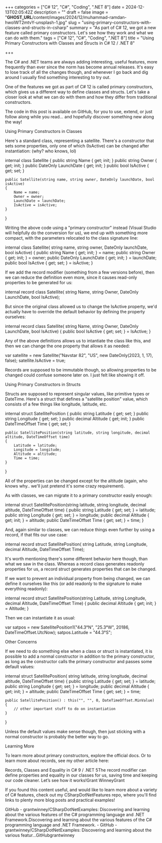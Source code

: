 +++
categories = ["C# 12", "C#", "Coding", ".NET 8"]
date = 2024-12-13T02:05:42Z
description = ""
draft = false
image = "__GHOST_URL__/content/images/2024/12/muhammad-ramdan-hwoIWT2mtvY-unsplash-1.jpg"
slug = "using-primary-constructors-with-classes-and-structs-in-csharp"
summary = "As part of C# 12, we got a new feature called primary constructors. Let's see how they work and what we can do with them."
tags = ["C# 12", "C#", "Coding", ".NET 8"]
title = "Using Primary Constructors with Classes and Structs in C# 12 / .NET 8"

+++


The C# and .NET teams are always adding interesting, useful features, more frequently than ever since the norm has become annual releases. It's easy to lose track of all the changes though, and whenever I go back and dig around I usually find something interesting to try out.

One of the features we got as part of C# 12 is called primary constructors, which gives us a different way to define classes and structs. Let's take a closer look at what we can do with them and how they differ from traditional constructors.



The code in this post is available on GitHub, for you to use, extend, or just follow along while you read... and hopefully discover something new along the way!




Using Primary Constructors in Classes

Here's a standard class, representing a satellite. There's a constructor that sets some properties, only one of which (IsActive) can be changed after instantiation: (why? who knows, lol)

internal class Satellite
{
    public string Name { get; init; }
    public string Owner { get; init; }
    public DateOnly LaunchDate { get; init; }
    public bool IsActive { get; set; }

    public Satellite(string name, string owner, DateOnly launchDate, bool isActive)
    {
        Name = name;
        Owner = owner;
        LaunchDate = launchDate;
        IsActive = isActive;
    }
}

Writing the above code using a "primary constructor" instead (Visual Studio will helpfully do the conversion for us), we end up with something more compact, with the parameters relocated to the class signature line:

internal class Satellite(
    string name, string owner, DateOnly launchDate, bool isActive)
{
    public string Name { get; init; } = name;
    public string Owner { get; init; } = owner;
    public DateOnly LaunchDate { get; init; } = launchDate;
    public bool IsActive { get; set; } = isActive;
}

If we add the record modifier (something from a few versions before), then we can reduce the definition even more, since it causes read-only properties to be generated for us:

internal record class Satellite(
    string Name, string Owner, DateOnly LaunchDate, bool IsActive);

But since the original class allowed us to change the IsActive property, we'd actually have to override the default behavior by defining the property ourselves:

internal record class Satellite(
    string Name, string Owner, DateOnly LaunchDate, bool IsActive)
{
    public bool IsActive { get; set; } = IsActive;
}

Any of the above definitions allows us to intantiate the class like this, and then we can change the one property that allows it as needed:

var satellite =
    new Satellite("Navstar 82", "US", new DateOnly(2023, 1, 17), false);
satellite.IsActive = true;

Records are supposed to be immutable though, so allowing properties to be changed could confuse someone later on. I just felt like showing it off.


Using Primary Constructors in Structs

Structs are supposed to represent singular values, like primitive types or DateTime. Here's a struct that defines a "satellite position" value, which consists of a few things like longitude, latitude, etc.

internal struct SatellitePosition
{
    public string Latitude { get; set; }
    public string Longitude { get; set; }
    public decimal Altitude { get; init; }
    public DateTimeOffset Time { get; set; }

    public SatellitePosition(string latitude, string longitude, decimal altitude, DateTimeOffset time)
    {
        Latitude = latitude;
        Longitude = longitude;
        Altitude = altitude;
        Time = time;
    }
}

All of the properties can be changed except for the altitude (again, who knows why.. we'll just pretend it's some crazy requirement).

As with classes, we can migrate it to a primary constructor easily enough:

internal struct SatellitePosition(string latitude, string longitude, decimal altitude, DateTimeOffset time)
{
    public string Latitude { get; set; } = latitude;
    public string Longitude { get; set; } = longitude;
    public decimal Altitude { get; init; } = altitude;
    public DateTimeOffset Time { get; set; } = time;
}

And, again similar to classes, we can reduce things even further by using a record, if that fits our use case:

internal record struct SatellitePosition(
    string Latitude, string Longitude, decimal Altitude, DateTimeOffset Time);

It's worth mentioning there's some different behavior here though, than what we saw in the class. Whereas a record class generates readonly properties for us, a record struct generates properties that can be changed.

If we want to prevent an individual property from being changed, we can define it ourselves like this (or add readonly to the signature to make everything readonly):

internal record struct SatellitePosition(string Latitude, string Longitude, decimal Altitude, DateTimeOffset Time)
{
    public decimal Altitude { get; init; } = Altitude;
}

Then we can instantiate it as usual:

var satpos =
    new SatellitePosition1("44.3°N", "25.3°W", 20186, DateTimeOffset.UtcNow);
satpos.Latitude = "44.3°S";


Other Concerns

If we need to do something else when a class or struct is instantiated, it is possible to add a normal constructor in addition to the primary constructor, as long as the constructor calls the primary constructor and passes some default values:

internal struct SatellitePosition(
    string latitude, string longitude, decimal altitude, DateTimeOffset time)
{
    public string Latitude { get; set; } = latitude;
    public string Longitude { get; set; } = longitude;
    public decimal Altitude { get; init; } = altitude;
    public DateTimeOffset Time { get; set; } = time;

    public SatellitePosition() : this("", "", 0, DateTimeOffset.MinValue)
    {
        // other important stuff to do on instantiation
    }
}

Unless the default values make sense though, then just sticking with a normal constructor is probably the better way to go.


Learning More

To learn more about primary constructors, explore the official docs. Or to learn more about records, see my other article here:

Records, Classes and Equality in C# 9 / .NET 5The record modifier can define properties and equality in our classes for us, saving time and keeping our code cleaner. Let’s see how it works!Grant WinneyGrant

If you found this content useful, and would like to learn more about a variety of C# features, check out my CSharpDotNetFeatures repo, where you'll find links to plenty more blog posts and practical examples!

GitHub - grantwinney/CSharpDotNetExamples: Discovering and learning about the various features of the C# programming language and .NET Framework.Discovering and learning about the various features of the C# programming language and .NET Framework. - GitHub - grantwinney/CSharpDotNetExamples: Discovering and learning about the various featur…GitHubgrantwinney